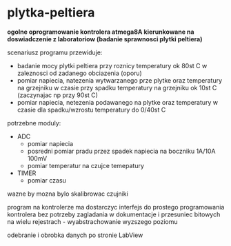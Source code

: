 # plytka-peltiera
**ogolne oprogramowanie kontrolera atmega8A kierunkowane na doswiadczenie z laboratoriow (badanie sprawnosci plytki peltiera)**

scenariusz programu przewiduje:
 - badanie mocy plytki peltiera przy roznicy temperatury ok 80st C w zaleznosci od zadanego obciazenia (oporu)
 - pomiar napiecia, natezenia wytwarzanego prze plytke oraz temperatury na grzejniku w czasie przy spadku temperatury na grzejniku ok 10st C (zaczynajac np przy 90st C)
 - pomiar napiecia, netezenia podawanego na plytke oraz temperatury w czasie dla spadku/wzrostu temperatury do 0/40st C

potrzebne moduly:
 - ADC
   - pomiar napiecia
   - posredni pomiar pradu przez spadek napiecia na boczniku 1A/10A 100mV
   - pomiar temperatur na czujce temepatury 
 - TIMER
   - pomiar czasu

wazne by mozna bylo skalibrowac czujniki

program na kontrolerze ma dostarczyc interfejs do prostego programowania kontrolera bez potrzeby zagladania w dokumentacje i przesuniec bitowych na wielu rejestrach - wyabstrachowanie wyzszego poziomu

odebranie i obrobka danych po stronie LabView


